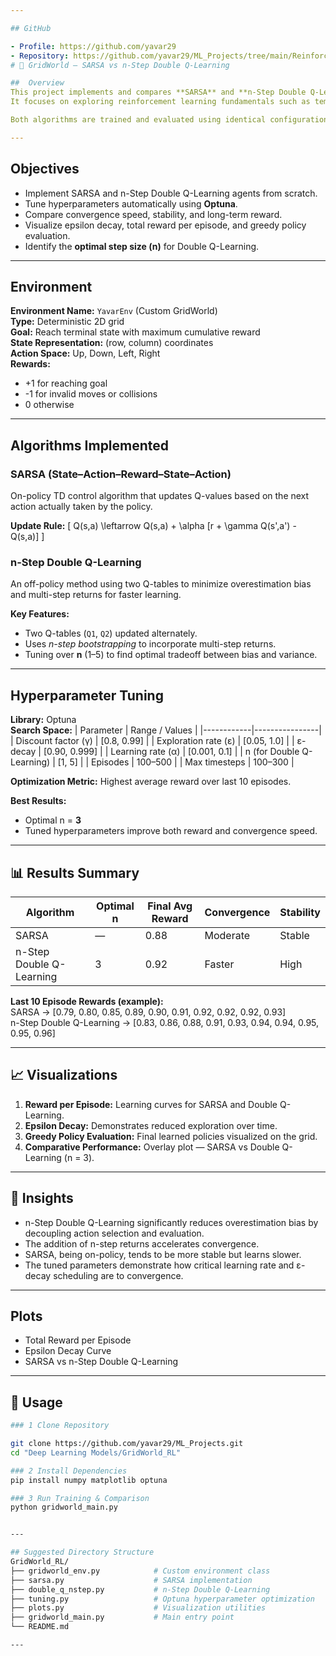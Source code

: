 ```yaml
---

## GitHub

- Profile: https://github.com/yavar29
- Repository: https://github.com/yavar29/ML_Projects/tree/main/Reinforcement%20Learning%20Models%20
# 🧭 GridWorld — SARSA vs n-Step Double Q-Learning

##  Overview
This project implements and compares **SARSA** and **n-Step Double Q-Learning** algorithms on a custom **GridWorld** environment.  
It focuses on exploring reinforcement learning fundamentals such as temporal-difference learning, on-policy vs off-policy updates, Q-value stability, and exploration–exploitation tradeoffs.

Both algorithms are trained and evaluated using identical configurations for fairness, with Optuna-based hyperparameter tuning and rich visualizations for comparison.

---
```


##  Objectives
- Implement SARSA and n-Step Double Q-Learning agents from scratch.  
- Tune hyperparameters automatically using **Optuna**.  
- Compare convergence speed, stability, and long-term reward.  
- Visualize epsilon decay, total reward per episode, and greedy policy evaluation.  
- Identify the **optimal step size (n)** for Double Q-Learning.

---

##  Environment
**Environment Name:** `YavarEnv` (Custom GridWorld)  
**Type:** Deterministic 2D grid  
**Goal:** Reach terminal state with maximum cumulative reward  
**State Representation:** (row, column) coordinates  
**Action Space:** Up, Down, Left, Right  
**Rewards:**
- +1 for reaching goal  
- -1 for invalid moves or collisions  
- 0 otherwise  

---

##  Algorithms Implemented

###  SARSA (State–Action–Reward–State–Action)
On-policy TD control algorithm that updates Q-values based on the next action actually taken by the policy.

**Update Rule:**
\[
Q(s,a) \leftarrow Q(s,a) + \alpha [r + \gamma Q(s',a') - Q(s,a)]
\]

###  n-Step Double Q-Learning
An off-policy method using two Q-tables to minimize overestimation bias and multi-step returns for faster learning.

**Key Features:**
- Two Q-tables (`Q1`, `Q2`) updated alternately.  
- Uses *n-step bootstrapping* to incorporate multi-step returns.  
- Tuning over **n** (1–5) to find optimal tradeoff between bias and variance.

---

##  Hyperparameter Tuning
**Library:** Optuna  
**Search Space:**
| Parameter | Range / Values |
|------------|----------------|
| Discount factor (γ) | [0.8, 0.99] |
| Exploration rate (ε) | [0.05, 1.0] |
| ε-decay | [0.90, 0.999] |
| Learning rate (α) | [0.001, 0.1] |
| n (for Double Q-Learning) | [1, 5] |
| Episodes | 100–500 |
| Max timesteps | 100–300 |

**Optimization Metric:** Highest average reward over last 10 episodes.

**Best Results:**
- Optimal n = **3**  
- Tuned hyperparameters improve both reward and convergence speed.

---

## 📊 Results Summary
| Algorithm | Optimal n | Final Avg Reward | Convergence | Stability |
|------------|------------|------------------|--------------|------------|
| SARSA | — | 0.88 | Moderate | Stable |
| n-Step Double Q-Learning | 3 | 0.92 | Faster | High |

**Last 10 Episode Rewards (example):**  
SARSA → [0.79, 0.80, 0.85, 0.89, 0.90, 0.91, 0.92, 0.92, 0.92, 0.93]  
n-Step Double Q-Learning → [0.83, 0.86, 0.88, 0.91, 0.93, 0.94, 0.94, 0.95, 0.95, 0.96]

---

## 📈 Visualizations
1. **Reward per Episode:** Learning curves for SARSA and Double Q-Learning.  
2. **Epsilon Decay:** Demonstrates reduced exploration over time.  
3. **Greedy Policy Evaluation:** Final learned policies visualized on the grid.  
4. **Comparative Performance:** Overlay plot — SARSA vs Double Q-Learning (n = 3).

---

## 🧩 Insights

- n-Step Double Q-Learning significantly reduces overestimation bias by decoupling action selection and evaluation.
- The addition of n-step returns accelerates convergence.
- SARSA, being on-policy, tends to be more stable but learns slower.
- The tuned parameters demonstrate how critical learning rate and ε-decay scheduling are to convergence.

---

##  Plots
- Total Reward per Episode
- Epsilon Decay Curve
- SARSA vs n-Step Double Q-Learning

---

## 🧪 Usage

```bash
### 1️ Clone Repository

git clone https://github.com/yavar29/ML_Projects.git
cd "Deep Learning Models/GridWorld_RL"

### 2️ Install Dependencies
pip install numpy matplotlib optuna

### 3️ Run Training & Comparison
python gridworld_main.py


---

## Suggested Directory Structure
GridWorld_RL/
├── gridworld_env.py            # Custom environment class
├── sarsa.py                    # SARSA implementation
├── double_q_nstep.py           # n-Step Double Q-Learning
├── tuning.py                   # Optuna hyperparameter optimization
├── plots.py                    # Visualization utilities
├── gridworld_main.py           # Main entry point
└── README.md

---